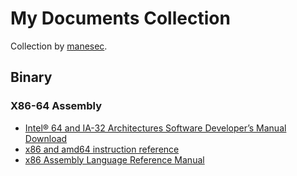 # My Documents Collection
Collection by [manesec](https://github.com/manesec).

## Binary

### X86-64 Assembly 

+ [Intel® 64 and IA-32 Architectures Software Developer’s Manual Download](https://software.intel.com/en-us/download/intel-64-and-ia-32-architectures-sdm-combined-volumes-1-2a-2b-2c-2d-3a-3b-3c-3d-and-4)
+ [x86 and amd64 instruction reference](https://www.felixcloutier.com/x86/)
+ [x86 Assembly Language Reference Manual](https://docs.oracle.com/cd/E18752_01/html/817-5477/toc.html) 

